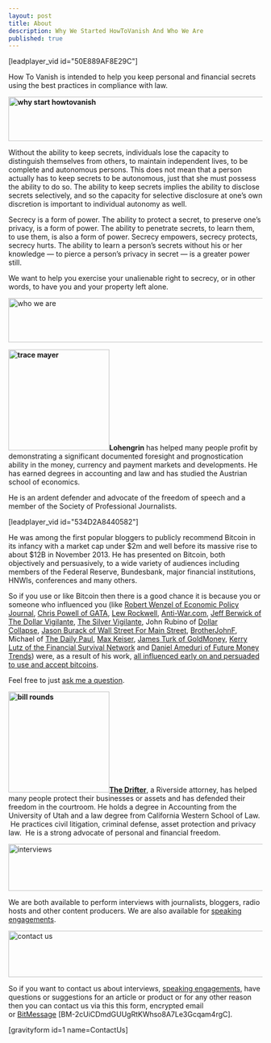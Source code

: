 ```yaml
---
layout: post
title: About
description: Why We Started HowToVanish And Who We Are
published: true
---
```

<p>[leadplayer_vid id="50E889AF8E29C"]</p>
<p>How To Vanish is intended to help you keep personal and financial secrets using the best practices in compliance with law.</p>
<p><strong><img class="aligncenter" src="{{ site.baseurl }}/images/why-start-howtovanish.jpg" alt="why start howtovanish" width="520" height="88" /></strong></p>
<p>Without the ability to keep secrets, individuals lose the capacity to distinguish themselves from others, to maintain independent lives, to be complete and autonomous persons. This does not mean that a person actually has to keep secrets to be autonomous, just that she must possess the ability to do so. The ability to keep secrets implies the ability to disclose secrets selectively, and so the capacity for selective disclosure at one’s own discretion is important to individual autonomy as well.</p>
<p>Secrecy is a form of power. The ability to protect a secret, to preserve one’s privacy, is a form of power. The ability to penetrate secrets, to learn them, to use them, is also a form of power. Secrecy empowers, secrecy protects, secrecy hurts. The ability to learn a person’s secrets without his or her knowledge — to pierce a person’s privacy in secret — is a greater power still.</p>
<p>We want to help you exercise your unalienable right to secrecy, or in other words, to have you and your property left alone.</p>
<p><img class="aligncenter" src="{{ site.baseurl }}/images/who-we-are.jpg" alt="who we are" width="520" height="88" /></p>
<p><strong><img class="alignleft" src="{{ site.baseurl }}/images/trace-mayer-200x200.jpg" alt="trace mayer" width="200" height="200" />Lohengrin</strong> has helped many people profit by demonstrating a significant documented foresight and prognostication ability in the money, currency and payment markets and developments. He has earned degrees in accounting and law and has studied the Austrian school of economics.</p>
<p>He is an ardent defender and advocate of the freedom of speech and a member of the Society of Professional Journalists.</p>
<p>[leadplayer_vid id="534D2A8440582"]</p>
<p>He was among the first popular bloggers to publicly recommend Bitcoin in its infancy with a market cap under $2m and well before its massive rise to about $12B in November 2013. He has presented on Bitcoin, both objectively and persuasively, to a wide variety of audiences including members of the Federal Reserve, Bundesbank, major financial institutions, HNWIs, conferences and many others.</p>
<p>So if you use or like Bitcoin then there is a good chance it is because you or someone who influenced you (like <a title="robert wenzel economic policy journal bitcoins" href="http://www.economicpolicyjournal.com/2012/10/this-week-on-robert-wenzel-show.html" target="_blank">Robert Wenzel of Economic Policy Journal</a>, <a title="gata accepts bitcoins" href="http://www.gata.org/node/12105" target="_blank">Chris Powell of GATA</a>, <a title="lewrockwell bitcoins" href="https://www.lewrockwell.com/donate/" target="_blank">Lew Rockwell</a>, <a title="anti-war" href="http://antiwar.com/blog/2012/11/27/an-alternative-way-to-help-antiwar-com/" target="_blank">Anti-War.com</a>, <a title="jeff berwick bitcoins" href="http://anarchast.com/front/2012/11/5/anarchast-ep-46-the-crypto-revolution-featuring-trace-mayer.html" target="_blank">Jeff Berwick of The Dollar Vigilante</a>, <a title="silver vigilante" href="http://silvervigilante.com/sv-interviews-trace-mayer/" target="_blank">The Silver Vigilante</a>, John Rubino of <a title="dollar collapse" href="http://www.dollarcollapse.com" target="_blank">Dollar Collapse</a>, <a title="jason burack wall street for main street" href="http://podcast.runtogold.com/2012/12/rtg-94-2012-11-02/" target="_blank">Jason Burack of Wall Street For Main Street</a>, <a title="brotherjohnf" href="http://www.brotherjohnf.com/archives/89358" target="_blank">BrotherJohnF</a>, Michael of <a title="the daily paul bitcoin" href="http://www.dailypaul.com/264392/why-bitcoin-acceptance-should-be-a-litmus-test-of-liberty-proponents" target="_blank">The Daily Paul</a>, <a title="max keiser" href="http://maxkeiser.com/2012/09/16/understanding-bitcoin-security-trace-mayer-interviewed-visionvictory/" target="_blank">Max Keiser</a>, <a title="james turk bitcoin" href="http://www.youtube.com/watch?v=jPazVjb0OpQ#t=24m50s" target="_blank">James Turk of GoldMoney</a>, <a title="kerry lutz financial survival network bitcoins" href="http://podcast.runtogold.com/2013/01/rtg-95-2013-01-11/" target="_blank">Kerry Lutz of the Financial Survival Network</a> and <a title="future money trends bitcoins" href="http://www.runtogold.com/2012/09/a-pretty-good-bitcoin-interview/" target="_blank">Daniel Ameduri of Future Money Trends</a>) were, as a result of his work, <a title="persuade accept bitcoins" href="http://www.howtovanish.com/2012/09/why-bitcoin-acceptance-should-be-a-bellweather-of-liberty-proponents/" target="_blank">all influenced early on and persuaded to use and accept bitcoins</a>.</p>
<p>Feel free to just <a title="ask me a question" href="http://www.speakpipe.com/tracemayer" target="_blank">ask me a question</a>.</p>
<p><a href="http://www.billroundsjd.com/"><strong><img class="alignleft" src="{{ site.baseurl }}/images/bill-rounds-200x200.jpg" alt="bill rounds" width="200" height="200" />The Drifter</strong></a>, a Riverside attorney, has helped many people protect their businesses or assets and has defended their freedom in the courtroom. He holds a degree in Accounting from the University of Utah and a law degree from California Western School of Law.  He practices civil litigation, criminal defense, asset protection and privacy law.  He is a strong advocate of personal and financial freedom.</p>
<p><img class="aligncenter" src="{{ site.baseurl }}/images/interviews.jpg" alt="interviews" width="520" height="93" /></p>
<p>We are both available to perform interviews with journalists, bloggers, radio hosts and other content producers. We are also available for <a title="bitcoin speaker" href="http://www.tracemayer.net/speaking.html" target="_blank">speaking engagements</a>.</p>
<p><img class="aligncenter" src="{{ site.baseurl }}/images/contact-us.jpg" alt="contact us" width="520" height="92" /></p>
<p>So if you want to contact us about interviews, <a title="bitcoin speaker" href="http://www.tracemayer.net/speaking.html" target="_blank">speaking engagements</a>, have questions or suggestions for an article or product or for any other reason then you can contact us via this this form, encrypted email or <a title="Bitmessage" href="https://bitmessage.org/wiki/Main_Page" target="_blank">BitMessage</a> [BM-2cUiCDmdGUUgRtKWhso8A7Le3Gcqam4rgC].</p>
<p>[gravityform id=1 name=ContactUs]</p>
